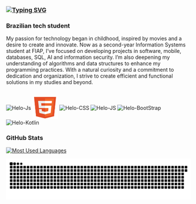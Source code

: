 ### [![Typing SVG](https://readme-typing-svg.herokuapp.com?font=Fira+Code&size=30&pause=1000&color=F7118E&width=435&lines=Hey+there!+I'm+Hel%C3%B4+%3DD)](https://git.io/typing-svg)
### Brazilian tech student
My passion for technology began in childhood, inspired by movies and a desire to create and innovate. Now as a second-year Information Systems student at FIAP, I’ve focused on developing projects in software, mobile, databases, SQL, AI and information security. I’m also deepening my understanding of algorithms and data structures to enhance my programming practices. With a natural curiosity and a commitment to dedication and organization, I strive to create efficient and functional solutions in my studies and beyond.

<div style="display: inline_block"><br>
  <img align="center" alt="Helo-Js" height="60" width="60" src="https://raw.githubusercontent.com/jmnote/z-icons/master/svg/java.svg">
  <img align="center" alt="Helo-HTML" height="60" width="70" src="https://raw.githubusercontent.com/devicons/devicon/master/icons/html5/html5-original.svg">
  <img align="center" alt="Helo-CSS" height="60" width="65" src="https://cdn-icons-png.flaticon.com/512/732/732190.png">
  <img align="center" alt="Helo-JS" height="60" width="65" src="https://upload.wikimedia.org/wikipedia/commons/thumb/9/99/Unofficial_JavaScript_logo_2.svg/512px-Unofficial_JavaScript_logo_2.svg.png?20141107110902">
  <img align="center" alt="Helo-BootStrap" height="60" width="70" src="https://v5.getbootstrap.com/docs/5.0/assets/brand/bootstrap-logo-shadow.png">
  <img align="center" alt="Helo-Kotlin" height="65" width="80" src="https://download.logo.wine/logo/Kotlin_(programming_language)/Kotlin_(programming_language)-Logo.wine.png">

</div>

<h3>GitHub Stats</h3>

[![Most Used Languages](https://github-readme-stats-git-masterrstaa-rickstaa.vercel.app/api/top-langs/?username=helosantosdesousa&line_height=10&card_width=290&layout=compact&hide_title=false&count_private=true&langs_count=4&show_icons=true&title_color=FF00F6&hide=html,css&bg_color=000&text_color=8B8B8B&border_radius=3&border_color=561760&count_private=true)](https://github.com/helosantosdesousa/github-readme-stats)
<br>

<picture>
  <source media="(prefers-color-scheme: dark)" srcset="https://raw.githubusercontent.com/helosantosdesousa/helosantosdesousa/output/github-contribution-grid-snake-dark.svg">
  <source media="(prefers-color-scheme: light)" srcset="https://raw.githubusercontent.com/helosantosdesousa/helosantosdesousa/output/github-contribution-grid-snake.svg">
  <img alt="github contribution grid snake animation" src="https://raw.githubusercontent.com/helosantosdesousa/helosantosdesousa/output/github-contribution-grid-snake.svg">
</picture>
<br><br>

